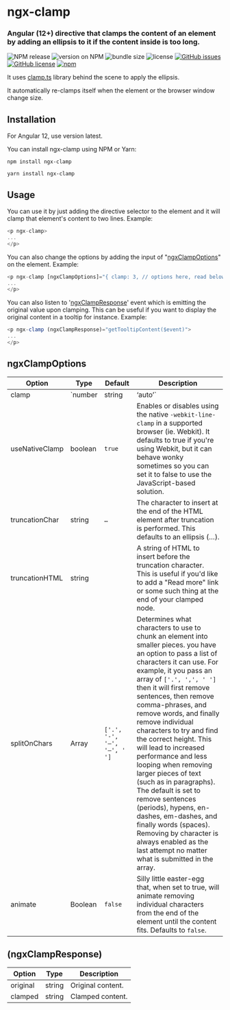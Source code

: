 # ngx-clamp

### Angular (12+) directive that clamps the content of an element by adding an ellipsis to it if the content inside is too long.

![NPM release](https://github.com/MSubhan01/ngx-clamp/actions/workflows/main.yml/badge.svg)
![version on NPM](https://img.shields.io/npm/v/ngx-clamp)
![bundle size](https://img.shields.io/bundlephobia/minzip/ngx-clamp)
![license](https://img.shields.io/github/license/MSubhan01/ngx-clamp)
[![GitHub issues](https://img.shields.io/github/issues/MSubhan01/ngx-clamp.svg)](https://github.com/MSubhan01/ngx-clamp/issues)
[![GitHub license](https://img.shields.io/github/license/MSubhan01/ngx-clamp.svg)](https://github.com/MSubhan01/ngx-clamp/blob/master/LICENSE)
[![npm](https://img.shields.io/npm/dt/ngx-clamp.svg)](https://www.npmjs.com/package/ngx-clamp)

It uses [clamp.ts](https://github.com/aamir1995/clamp.ts) library behind the scene to apply the ellipsis.

It automatically re-clamps itself when the element or the browser window change size.

## Installation
For Angular 12, use version latest.

You can install ngx-clamp using NPM or Yarn:

```
npm install ngx-clamp
```

```
yarn install ngx-clamp
```

## Usage

You can use it by just adding the directive selector to the element and it will clamp that element's content to two lines.
Example:

```typescript
<p ngx-clamp>
...
</p>
```

You can also change the options by adding the input of "[ngxClampOptions](#ngxclampoptions)" on the element.
Example:

```typescript
<p ngx-clamp [ngxClampOptions]="{ clamp: 3, // options here, read below for more info }">
...
</p>
```

You can also listen to '[ngxClampResponse](#ngxclampresponse)' event which is emitting the original value upon clamping. This can be useful if you want to display the original content in a tooltip for instance.
Example:

```typescript
<p ngx-clamp (ngxClampResponse)="getTooltipContent($event)">
...
</p>
```

## ngxClampOptions
|Option   |Type   |Default   |Description   |
|---|---|---|---|
| clamp | `number|string|‘auto’` | `2` | This controls where and when to clamp the text of an element. Submitting a number controls the number of lines that should be displayed. Second, you can submit a CSS value (in px or em) that controls the height of the element as a String. Finally, you can submit the word `'auto'` as a string. Auto will try to fill up the available space with the content and then automatically clamp once content no longer fits. This last option should only be set if a static  height is being set on the element elsewhere (such as through CSS) otherwise no  clamping will be done. |
| useNativeClamp | boolean | `true` | Enables or disables using the native `-webkit-line-clamp` in a supported browser (ie. Webkit). It defaults to true if you're using Webkit, but it can behave wonky sometimes so you can set it to false to use the JavaScript-based solution. |
| truncationChar | string | `…` | The character to insert at the end of the HTML element after truncation is performed. This defaults to an ellipsis (…). |
| truncationHTML | string || A string of HTML to insert before the truncation character. This is useful if you'd like to add a "Read more" link or some such thing at the end of your clamped node. |
| splitOnChars | Array | `['.', '-', '–', '—', ' ']` | Determines what characters to use to chunk an element into smaller pieces. you have an option to pass a list of characters it can use. For example, it you pass an array of `['.', ',', ' ']` then it will first remove sentences, then remove comma-phrases, and remove words, and finally remove individual characters to try and find the correct height. This will lead to increased performance and less looping when removing larger pieces of text (such as in paragraphs). The default is set to remove sentences (periods), hypens, en-dashes, em-dashes, and finally words  (spaces). Removing by character is always enabled as the last attempt no matter what is submitted in the array. |
| animate | Boolean | `false` | Silly little easter-egg that, when set to true, will animate removing individual characters from the end of the element until the content fits. Defaults to `false`. |

## (ngxClampResponse)
|Option   |Type   |Description   |
|---|---|---|
|original|string|Original content.|
|clamped|string|Clamped content.|
